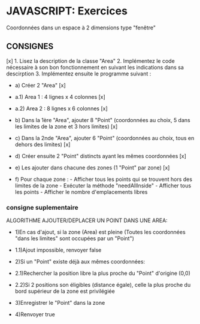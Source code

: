 # JAVASCRIPT: Exercices

Coordonnées dans un espace à 2 dimensions type "fenêtre"

## CONSIGNES

[x] 1. Lisez la description de la classe "Area"
2. Implémentez le code nécessaire à son bon fonctionnement en suivant les indications dans sa descirption
3. Implémentez ensuite le programme suivant :

* a) Créer 2 "Area" [x]
* a.1) Area 1 : 4 lignes x 4 colonnes [x]
* a.2) Area 2 : 8 lignes x 6 colonnes [x]

* b) Dans la 1ère "Area", ajouter 8 "Point" (coordonnées au choix, 5 dans les limites de la zone et 3 hors limites) [x]
* c) Dans la 2nde "Area", ajouter 6 "Point" (coordonnées au choix, tous en dehors des limites) [x]
* d) Créer ensuite 2 "Point" distincts ayant les mêmes coordonnées [x]
* e) Les ajouter dans chacune des zones (1 "Point" par zone) [x]
* f) Pour chaque zone : - Afficher tous les points qui se trouvent hors des limites de la zone - Exécuter la méthode "needAllInside" - Afficher tous les points - Afficher le nombre d'emplacements libres

### consigne suplementaire

ALGORITHME AJOUTER/DEPLACER UN POINT DANS UNE AREA:

* 1)En cas d'ajout, si la zone (Area) est pleine (Toutes les coordonnées "dans les limites" sont occupées par un "Point")

* 1.1)Ajout impossible, renvoyer false

* 2)Si un "Point" existe déjà aux mêmes coordonnées:
* 2.1)Rechercher la position libre la plus proche du "Point" d'origine (0,0)
* 2.2)Si 2 positions son éligibles (distance égale), celle la plus proche du bord supérieur de la zone est privilégiée

* 3)Enregistrer le "Point" dans la zone

* 4)Renvoyer true
